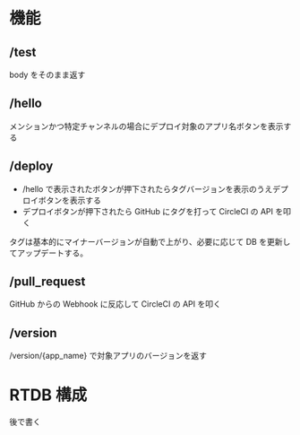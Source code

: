 # 機能

## /test

body をそのまま返す

## /hello

メンションかつ特定チャンネルの場合にデプロイ対象のアプリ名ボタンを表示する

## /deploy

* /hello で表示されたボタンが押下されたらタグバージョンを表示のうえデプロイボタンを表示する
* デプロイボタンが押下されたら GitHub にタグを打って CircleCI の API を叩く

タグは基本的にマイナーバージョンが自動で上がり、必要に応じて DB を更新してアップデートする。

## /pull\_request

GitHub からの Webhook に反応して CircleCI の API を叩く

## /version

/version/{app\_name} で対象アプリのバージョンを返す

# RTDB 構成

後で書く
